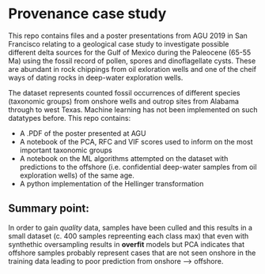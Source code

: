 # Provenance case study

This repo contains files and a poster presentations from AGU 2019 in San Francisco relating to a geological case study to investigate possible different delta sources for the Gulf of Mexico during the Paleocene (65-55 Ma) using the fossil record of pollen, spores and dinoflagellate cysts. These are abundant in rock chippings from oil exloration wells and one of the cheif ways of dating rocks in deep-water exploration wells.

The dataset represents counted fossil occurrences of different species (taxonomic groups) from onshore wells and outrop sites from Alabama through to west Texas. Machine learning has not been implemented on such datatypes before. This repo contains:

* A .PDF of the poster presented at AGU
* A notebook of the PCA, RFC and VIF scores used to inform on the most important taxonomic groups
* A notebook on the ML algorithms attempted on the dataset with predictions to the offshore (i.e. confidential deep-water samples from oil exploration wells) of the same age.
* A python implementation of the Hellinger transformation

## Summary point:
In order to gain _quality_ data, samples have been culled and this results in a small dataset (c. 400 samples repreenting each class max) that even with synthethic oversampling results in __overfit__ models but PCA indicates that offshore samples probably represent cases that are not seen onshore in the training data leading to poor prediction from onshore --> offshore.  
